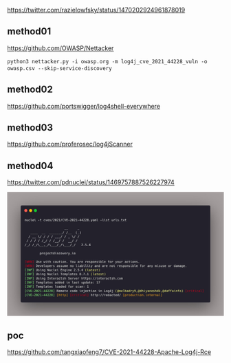 https://twitter.com/razielowfsky/status/1470202924961878019

## method01
https://github.com/OWASP/Nettacker
```shell
python3 nettacker.py -i owasp.org -m log4j_cve_2021_44228_vuln -o owasp.csv --skip-service-discovery
```

## method02

https://github.com/portswigger/log4shell-everywhere


## method03

https://github.com/proferosec/log4jScanner


## method04
https://twitter.com/pdnuclei/status/1469757887526227974

![img.png](img.png)


## poc
https://github.com/tangxiaofeng7/CVE-2021-44228-Apache-Log4j-Rce